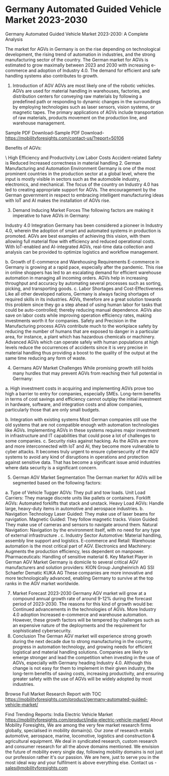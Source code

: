 # Germany Automated Guided Vehicle Market 2023-2030
Germany Automated Guided Vehicle Market 2023-2030: A Complete Analysis


The market for AGVs in Germany is on the rise depending on technological development, the rising trend of automation in industries, and the strong manufacturing sector of the country. The German market for AGVs is estimated to grow maximally between 2023 and 2030 with increasing e-commerce and adoption of Industry 4.0. The demand for efficient and safe handling systems also contributes to growth.
1. Introduction of AGV
AGVs are most likely one of the robotic vehicles. AGVs are used for material handling in warehouses, factories, and distribution centers for conveying raw materials by following a predefined path or responding to dynamic changes in the surroundings by employing technologies such as laser sensors, vision systems, or magnetic tapes. The primary applications of AGVs include transportation of raw materials, products movement on the production line, and warehouse management.


Sample PDF Download-Sample PDF Download- https://mobilityforesights.com/contact-us/?report=50106


Benefits of AGVs:


\ High Efficiency and Productivity
Low Labor Costs
Accident-related Safety is Reduced
Increased correctness in material handling
2. German Manufacturing and Automation Environment
Germany is one of the most prominent countries in the production sector at a global level, where the input is mostly visible in sectors such as the automobile industry, electronics, and mechanical. The focus of the country on Industry 4.0 has led to creating appropriate support for AGVs. The encouragement by the German government in respect to embracing intelligent manufacturing ideas with IoT and AI makes the installation of AGVs rise.


3. Demand Inducing Market Forces The following factors are making it imperative to have AGVs in Germany:


Industry 4.0 Integration
Germany has been considered a pioneer in Industry 4.0, wherein the adoption of smart and automated systems in production is promoted. AGVs are best examples of achieving this vision, with them allowing full material flow with efficiency and reduced operational costs.
With IoT-enabled and AI-integrated AGVs, real-time data collection and analysis can be provided to optimize logistics and workflow management.


b. Growth of E-commerce and Warehousing Requirements
E-commerce in Germany is growing at a rapid pace, especially after the pandemic. This rise in online shoppers has led to an escalating demand for efficient warehouse automation in managing all incoming orders. AGVs help in increasing throughput and accuracy by automating several processes such as sorting, picking, and transporting goods.
c. Labor Shortages and Cost-Effectiveness
Like all other developed nations, Germany is always facing shortages of required skills in its industries. AGVs, therefore are a great solution towards this problem since they go a step ahead of using human labor for tasks that could be auto-controlled; thereby reducing manual dependence. AGVs also save on labor costs while improving operation efficiency rates, making investments worth it for companies.
Safety and Precision in the Manufacturing process
AGVs contribute much to the workplace safety by reducing the number of humans that are exposed to danger in a particular area, for instance, a plant which has hazardous chemicals or machinery. Advanced AGVs which can operate safely with human populations at high levels reduce the occurrences of accidents since it is very precise in material handling thus providing a boost to the quality of the output at the same time reducing any form of waste.


4. Germans AGV Market Challenges
While promising growth still holds many hurdles that may prevent AGVs from reaching their full potential in Germany:


a. High investment costs in acquiring and implementing AGVs prove too high a barrier to entry for companies, especially SMEs. Long-term benefits in terms of cost savings and efficiency cannot outplay the initial investment in hardware, software, and integration costs and allow companies, particularly those that are only small budgets.


b. Integration with existing systems
Most German companies still use the old systems that are not compatible enough with automation technologies like AGVs. Implementing AGVs in these systems requires major investment in infrastructure and IT capabilities that could pose a lot of challenges to some companies.
c. Security risks against hacking.
As the AGVs are more and more interconnected with IoT and AI, they become more vulnerable to cyber attacks. It becomes truly urgent to ensure cybersecurity of the AGV systems to avoid any kind of disruptions in operations and protection against sensitive data. That has become a significant issue amid industries where data security is a significant concern.


5. German AGV Market Segmentation
The German market for AGVs will be segmented based on the following factors:


a. Type of Vehicle
Tugger AGVs: They pull and tow loads.
Unit Load Carriers: They manage discrete units like pallets or containers.
Forklift AGVs: Automated forklifts that stack and unstack.
Heavy Load AGVs: Handle large, heavy-duty items in automotive and aerospace industries.
b. Navigation Technology
Laser Guided: They make use of laser beams for navigation.
Magnetic Guided: They follow magnetic tracks.
Vision Guided: They make use of cameras and sensors to navigate around them.
Natural Navigation: Navigation by the environment itself, with no need for any type of external infrastructure .
c. Industry Sector
Automotive: Material handling, assembly line support and logistics.
E-commerce and Retail: Warehouse automation is the most critical part of AGV.
Electronics and Machinery: Augments the production efficiency, less dependent on manpower.
Pharmaceuticals: Handling of sensitive material
6. Key Market Player in German AGV Market
Germany is domicile to several critical AGV manufacturers and solution providers:
KION Group
Jungheinrich AG
SSI Schaefer
Dematic
KUKA AG
These companies are more innovative and more technologically advanced, enabling Germany to survive at the top ranks in the AGV market worldwide.


7. Market Forecast 2023-2030
Germany AGV market will grow at a compound annual growth rate of around 9-12% during the forecast period of 2023-2030. The reasons for this kind of growth would be:
Continued advancements in the technologies of AGVs.
More Industry 4.0 adoption
Increased e-commerce and warehouse automation.
However, these growth factors will be tempered by challenges such as an expensive nature of the deployments and the requirement for sophisticated cybersecurity.
8. Conclusion
The German AGV market will experience strong growth during the next decade due to strong manufacturing in the country, progress in automation technology, and growing needs for efficient logistical and material handling solutions. Companies are likely to emerge stronger and lead the competition when investing in the use of AGVs, especially with Germany heading Industry 4.0. Although this change is not easy for them to implement in their given industry, the long-term benefits of saving costs, increasing productivity, and ensuring greater safety with the use of AGVs will be widely adopted by most industries.


Browse Full Market Research Report with TOC https://mobilityforesights.com/product/germany-automated-guided-vehicle-market/






Find Trending Reports: 
India Electric Vehicle Market https://mobilityforesights.com/product/india-electric-vehicle-market/
About Mobility Foresights,
We are among the very few market research firms globally, specialised in mobility domain(s). Our zone of research entails automotive, aerospace, marine, locomotive, logistics and construction & agricultural equipment. We deal in syndicated research, custom research and consumer research for all the above domains mentioned.
We envision the future of mobility every single day, following mobility domains is not just our profession rather it's our passion. We are here, just to serve you in the most ideal way and your fulfilment is above everything else. Contact us -  sales@mobilityforesights.com 




